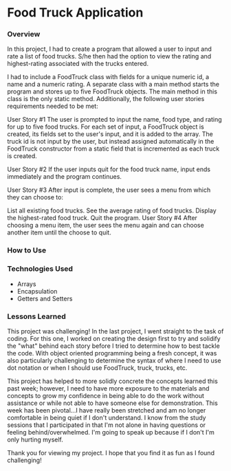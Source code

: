 # Food Truck Application

### Overview

In this project, I had to create a program that allowed a user to input and rate a list of food trucks.  S/he then had the option to view the rating and highest-rating associated with the trucks entered.

I had to include a FoodTruck class with fields for a unique numeric id, a name and a numeric rating.  A separate class with a main method starts the program and stores up to five FoodTruck objects.  The main method in this class is the only static method. Additionally, the following user stories requirements needed to be met:

User Story #1
The user is prompted to input the name, food type, and rating for up to five food trucks. For each set of input, a FoodTruck object is created, its fields set to the user's input, and it is added to the array. The truck id is not input by the user, but instead assigned automatically in the FoodTruck constructor from a static field that is incremented as each truck is created.

User Story #2
If the user inputs quit for the food truck name, input ends immediately and the program continues.

User Story #3
After input is complete, the user sees a menu from which they can choose to:

List all existing food trucks.
See the average rating of food trucks.
Display the highest-rated food truck.
Quit the program.
User Story #4
After choosing a menu item, the user sees the menu again and can choose another item until the choose to quit.

### How to Use

### Technologies Used
* Arrays
* Encapsulation
* Getters and Setters

### Lessons Learned

This project was challenging!  In the last project, I went straight to the task of coding.  For this one, I worked on creating the design first to try and solidify the "what" behind each story before I tried to determine how to best tackle the code.  With object oriented programming being a fresh concept, it was also particularly challenging to determine the syntax of where I need to use dot notation or when I should use FoodTruck, truck, trucks, etc.  

This project has helped to more solidly concrete the concepts learned this past week; however, I need to have more exposure to the materials and concepts to grow my confidence in being able to do the work without assistance or while not able to have someone else for demonstration.  This week has been pivotal...I have really been stretched and am no longer comfortable in being quiet if I don't understand.  I know from the study sessions that I participated in that I'm not alone in having questions or feeling behind/overwhelmed.  I'm going to speak up because if I don't I'm only hurting myself.

Thank you for viewing my project.  I hope that you find it as fun as I found challenging!